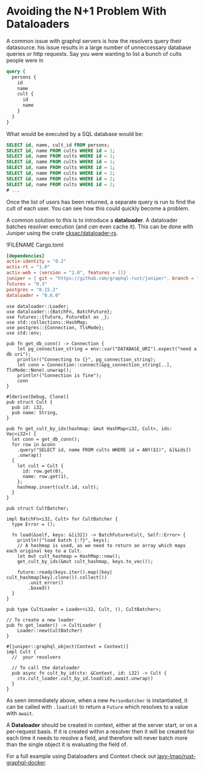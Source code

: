 # Avoiding the N+1 Problem With Dataloaders

A common issue with graphql servers is how the resolvers query their datasource.
his issue results in a large number of unneccessary database queries or http requests.
Say you were wanting to list a bunch of cults people were in

```graphql
query {
  persons {
    id
    name
    cult {
      id
      name
    }
  }
}
```

What would be executed by a SQL database would be:

```sql
SELECT id, name, cult_id FROM persons;
SELECT id, name FROM cults WHERE id = 1;
SELECT id, name FROM cults WHERE id = 1;
SELECT id, name FROM cults WHERE id = 1;
SELECT id, name FROM cults WHERE id = 1;
SELECT id, name FROM cults WHERE id = 2;
SELECT id, name FROM cults WHERE id = 2;
SELECT id, name FROM cults WHERE id = 2;
# ...
```

Once the list of users has been returned, a separate query is run to find the cult of each user.
You can see how this could quickly become a problem.

A common solution to this is to introduce a **dataloader**. A dataloader batches resolver execution (and _can_ even cache it).
This can be done with Juniper using the crate [cksac/dataloader-rs](https://github.com/cksac/dataloader-rs). 

!FILENAME Cargo.toml

```toml
[dependencies]
actix-identity = "0.2"
actix-rt = "1.0"
actix-web = {version = "2.0", features = []}
juniper = { git = "https://github.com/graphql-rust/juniper", branch = "async-await", features = ["async"] }
futures = "0.3"
postgres = "0.15.2"
dataloader = "0.6.0"
```

```rust, ignore
use dataloader::Loader;
use dataloader::{BatchFn, BatchFuture};
use futures::{future, FutureExt as _};
use std::collections::HashMap;
use postgres::{Connection, TlsMode};
use std::env;

pub fn get_db_conn() -> Connection {
    let pg_connection_string = env::var("DATABASE_URI").expect("need a db uri");
    println!("Connecting to {}", pg_connection_string);
    let conn = Connection::connect(&pg_connection_string[..], TlsMode::None).unwrap();
    println!("Connection is fine");
    conn
}

#[derive(Debug, Clone)]
pub struct Cult {
  pub id: i32,
  pub name: String,
}

pub fn get_cult_by_ids(hashmap: &mut HashMap<i32, Cult>, ids: Vec<i32>) {
  let conn = get_db_conn();
  for row in &conn
    .query("SELECT id, name FROM cults WHERE id = ANY($1)", &[&ids])
    .unwrap()
  {
    let cult = Cult {
      id: row.get(0),
      name: row.get(1),
    };
    hashmap.insert(cult.id, cult);
  }
}

pub struct CultBatcher;

impl BatchFn<i32, Cult> for CultBatcher {
  type Error = ();

  fn load(&self, keys: &[i32]) -> BatchFuture<Cult, Self::Error> {
    println!("load batch {:?}", keys);
    // A hashmap is used, as we need to return an array which maps each original key to a Cult.
    let mut cult_hashmap = HashMap::new();
    get_cult_by_ids(&mut cult_hashmap, keys.to_vec());

    future::ready(keys.iter().map(|key| cult_hashmap[key].clone()).collect())
        .unit_error()
        .boxed()
  }
}

pub type CultLoader = Loader<i32, Cult, (), CultBatcher>;

// To create a new loader
pub fn get_loader() -> CultLoader {
    Loader::new(CultBatcher)
}

#[juniper::graphql_object(Context = Context)]
impl Cult {
  //  your resolvers

  // To call the dataloader 
  pub async fn cult_by_id(ctx: &Context, id: i32) -> Cult {
    ctx.cult_loader.cult_by_id.load(id).await.unwrap()
  }
}

```

As seen immediately above, when a new `PersonBatcher` is instantiated,
it can be called with `.load(id)` to return a `Future` which resolves to a value with `await`.

A **Dataloader** should be created in context, either at the server start, or on a per-request basis.
If it is created within a resolver then it will be created for each time it needs to resolve a field,
and therefore will never batch more than the single object it is evaluating the field of.

For a full example using Dataloaders and Context check out [jayy-lmao/rust-graphql-docker](https://github.com/jayy-lmao/rust-graphql-docker).
